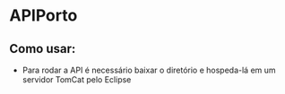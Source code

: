# APIPorto
## Como usar: 
- Para rodar a API é necessário baixar o diretório e hospeda-lá em um servidor TomCat pelo Eclipse

